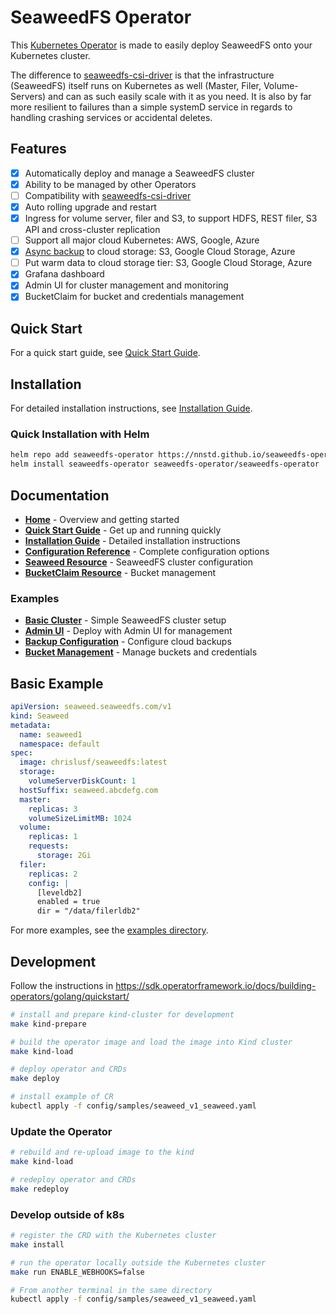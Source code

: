 # SeaweedFS Operator

This [Kubernetes Operator](https://kubernetes.io/docs/concepts/extend-kubernetes/operator/) is made to easily deploy SeaweedFS onto your Kubernetes cluster.

The difference to [seaweedfs-csi-driver](https://github.com/seaweedfs/seaweedfs-csi-driver) is that the infrastructure (SeaweedFS) itself runs on Kubernetes as well (Master, Filer, Volume-Servers) and can as such easily scale with it as you need. It is also by far more resilient to failures than a simple systemD service in regards to handling crashing services or accidental deletes.

## Features

- [x] Automatically deploy and manage a SeaweedFS cluster
- [x] Ability to be managed by other Operators
- [ ] Compatibility with [seaweedfs-csi-driver](https://github.com/seaweedfs/seaweedfs-csi-driver)
- [x] Auto rolling upgrade and restart
- [x] Ingress for volume server, filer and S3, to support HDFS, REST filer, S3 API and cross-cluster replication
- [ ] Support all major cloud Kubernetes: AWS, Google, Azure
- [x] [Async backup](https://github.com/seaweedfs/seaweedfs/wiki/Async-Backup) to cloud storage: S3, Google Cloud Storage, Azure
- [ ] Put warm data to cloud storage tier: S3, Google Cloud Storage, Azure
- [x] Grafana dashboard
- [x] Admin UI for cluster management and monitoring
- [x] BucketClaim for bucket and credentials management

## Quick Start

For a quick start guide, see [Quick Start Guide](https://github.com/nnstd/seaweedfs-operator/wiki/Quick-Start.md).

## Installation

For detailed installation instructions, see [Installation Guide](https://github.com/nnstd/seaweedfs-operator/wiki/Installation-Guide.md).

### Quick Installation with Helm

```bash
helm repo add seaweedfs-operator https://nnstd.github.io/seaweedfs-operator
helm install seaweedfs-operator seaweedfs-operator/seaweedfs-operator
```

## Documentation

- **[Home](https://github.com/nnstd/seaweedfs-operator/wiki/Home.md)** - Overview and getting started
- **[Quick Start Guide](https://github.com/nnstd/seaweedfs-operator/wiki/Quick-Start.md)** - Get up and running quickly
- **[Installation Guide](https://github.com/nnstd/seaweedfs-operator/wiki/Installation-Guide.md)** - Detailed installation instructions
- **[Configuration Reference](https://github.com/nnstd/seaweedfs-operator/wiki/Configuration-Reference.md)** - Complete configuration options
- **[Seaweed Resource](https://github.com/nnstd/seaweedfs-operator/wiki/Seaweed-Resource.md)** - SeaweedFS cluster configuration
- **[BucketClaim Resource](https://github.com/nnstd/seaweedfs-operator/wiki/BucketClaim-Resource.md)** - Bucket management

### Examples

- **[Basic Cluster](https://github.com/nnstd/seaweedfs-operator/wiki/examples/Basic-Cluster.md)** - Simple SeaweedFS cluster setup
- **[Admin UI](https://github.com/nnstd/seaweedfs-operator/wiki/examples/Admin-UI.md)** - Deploy with Admin UI for management
- **[Backup Configuration](https://github.com/nnstd/seaweedfs-operator/wiki/examples/Backup-Configuration.md)** - Configure cloud backups
- **[Bucket Management](https://github.com/nnstd/seaweedfs-operator/wiki/examples/Bucket-Management.md)** - Manage buckets and credentials

## Basic Example

```yaml
apiVersion: seaweed.seaweedfs.com/v1
kind: Seaweed
metadata:
  name: seaweed1
  namespace: default
spec:
  image: chrislusf/seaweedfs:latest
  storage:
    volumeServerDiskCount: 1
  hostSuffix: seaweed.abcdefg.com
  master:
    replicas: 3
    volumeSizeLimitMB: 1024
  volume:
    replicas: 1
    requests:
      storage: 2Gi
  filer:
    replicas: 2
    config: |
      [leveldb2]
      enabled = true
      dir = "/data/filerldb2"
```

For more examples, see the [examples directory](https://github.com/nnstd/seaweedfs-operator/wiki).

## Development

Follow the instructions in <https://sdk.operatorframework.io/docs/building-operators/golang/quickstart/>

```bash
# install and prepare kind-cluster for development
make kind-prepare

# build the operator image and load the image into Kind cluster
make kind-load

# deploy operator and CRDs
make deploy

# install example of CR
kubectl apply -f config/samples/seaweed_v1_seaweed.yaml
```

### Update the Operator

```bash
# rebuild and re-upload image to the kind
make kind-load

# redeploy operator and CRDs
make redeploy
```

### Develop outside of k8s

```bash
# register the CRD with the Kubernetes cluster
make install

# run the operator locally outside the Kubernetes cluster
make run ENABLE_WEBHOOKS=false

# From another terminal in the same directory
kubectl apply -f config/samples/seaweed_v1_seaweed.yaml
```
